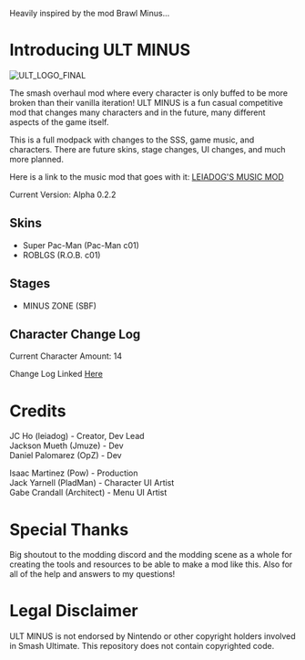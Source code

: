 Heavily inspired by the mod Brawl Minus...

# Introducing ULT MINUS

![ULT_LOGO_FINAL](https://github.com/user-attachments/assets/f70bd9b7-f8b7-4dc7-9d0f-e8f01ccb021d)

The smash overhaul mod where every character is only buffed to be more broken than their vanilla iteration! ULT MINUS is a fun casual competitive mod that changes many characters and in the future, many different aspects of the game itself.

This is a full modpack with changes to the SSS, game music, and characters. There are future skins, stage changes, UI changes, and much more planned.

Here is a link to the music mod that goes with it: [LEIADOG'S MUSIC MOD](https://github.com/leiadog11/LEIADOGS-MUSIC-MOD/releases/tag/v1.0)

Current Version: Alpha 0.2.2

## Skins
- Super Pac-Man (Pac-Man c01)
- ROBLGS (R.O.B. c01)

## Stages
- MINUS ZONE (SBF)

## Character Change Log
Current Character Amount: 14

Change Log Linked [Here](https://github.com/leiadog11/ULT-MINUS/wiki/Change-Log)

# Credits
JC Ho (leiadog) - Creator, Dev Lead\
Jackson Mueth (Jmuze) - Dev\
Daniel Palomarez (OpZ) - Dev

Isaac Martinez (Pow) - Production\
Jack Yarnell (PladMan) - Character UI Artist\
Gabe Crandall (Architect) - Menu UI Artist

# Special Thanks
Big shoutout to the modding discord and the modding scene as a whole for creating the tools and resources to be able to make a mod like this. Also for all of the help and answers to my questions!

# Legal Disclaimer 
ULT MINUS is not endorsed by Nintendo or other copyright holders involved in Smash Ultimate. This repository does not contain copyrighted code.
